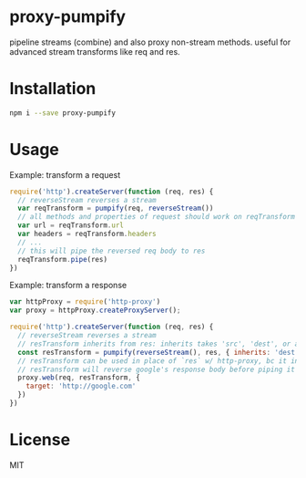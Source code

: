# proxy-pumpify
pipeline streams (combine) and also proxy non-stream methods. useful for advanced stream transforms like req and res.

# Installation
```bash
npm i --save proxy-pumpify
```

# Usage
Example: transform a request
```js
require('http').createServer(function (req, res) {
  // reverseStream reverses a stream
  var reqTransform = pumpify(req, reverseStream())
  // all methods and properties of request should work on reqTransform
  var url = reqTransform.url
  var headers = reqTransform.headers
  // ...
  // this will pipe the reversed req body to res
  reqTransform.pipe(res)
})
```

Example: transform a response
```js
var httpProxy = require('http-proxy')
var proxy = httpProxy.createProxyServer();

require('http').createServer(function (req, res) {
  // reverseStream reverses a stream
  // resTransform inherits from res: inherits takes 'src', 'dest', or any object to inherit from
  const resTransform = pumpify(reverseStream(), res, { inherits: 'dest' })
  // resTransform can be used in place of `res` w/ http-proxy, bc it inherits from `res`
  // resTransform will reverse google's response body before piping it to res
  proxy.web(req, resTransform, {
    target: 'http://google.com'
  })
})
```

# License
MIT